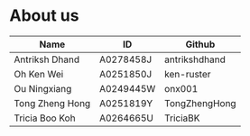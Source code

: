 # About us

| Name            | ID        | Github        |
|-----------------|-----------|---------------|
| Antriksh Dhand  | A0278458J | antrikshdhand |
| Oh Ken Wei      | A0251850J | ken-ruster    |
| Ou Ningxiang    | A0249445W | onx001        |
| Tong Zheng Hong | A0251819Y | TongZhengHong |
| Tricia Boo Koh  | A0264665U | TriciaBK      |